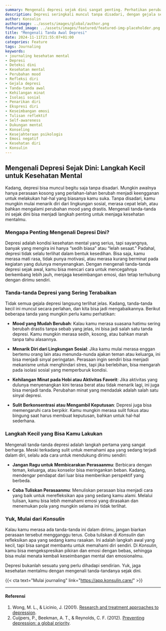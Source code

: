 ```yaml
---
summary: Mengenali depresi sejak dini sangat penting. Perhatikan perubahan mood, minat, atau ketertarikan sosial sebagai tanda awalnya. Coba refleksi di Konsulin.
description: Depresi seringkali muncul tanpa disadari, dengan gejala seperti perubahan mood yang tiba-tiba, menarik diri dari lingkungan sosial, atau hilangnya minat terhadap aktivitas favorit. Mengenali tanda-tanda ini sejak awal sangat penting untuk menjaga kesehatan mental. Langkah sederhana seperti menuliskan perasaan atau berbicara dengan orang terdekat bisa membantu memahami emosi yang dirasakan. Konsulin menyediakan ruang aman untuk mengekspresikan perasaan dan menemukan cara merefleksikan diri. Mulailah mengenali tanda depresi lebih awal agar kesehatan mental tetap terjaga dan seimbang.
author: Konsulin
authorimage: ../assets/images/global/author.png
featured_image: ../assets/images/featured/featured-img-placeholder.png
title: "Mengenali Tanda Awal Depresi"
date: 2024-11-11T21:55:07+01:00
categories: Feature
tags: Journaling
keywords:
- journaling kesehatan mental
- Depresi
- Deteksi dini
- Kesehatan mental
- Perubahan mood
- Refleksi diri
- Gejala depresi
- Tanda-tanda awal
- Kehilangan minat
- Isolasi sosial
- Penarikan diri
- Ekspresi diri
- Keseimbangan emosi
- Tulisan reflektif
- Self-awareness
- Dukungan mental
- Konseling
- Kesejahteraan psikologis
- Emosi negatif
- Kesehatan diri
- Konsulin
---
```


## Mengenali Depresi Sejak Dini: Langkah Kecil untuk Kesehatan Mental

Kadang, depresi bisa muncul begitu saja tanpa disadari. Mungkin awalnya hanya perasaan kosong yang perlahan-lahan berubah menjadi keengganan untuk melakukan hal-hal yang biasanya kamu suka. Tanpa disadari, kamu mungkin mulai menarik diri dari lingkungan sosial, merasa cepat lelah, atau bahkan mengalami perubahan mood yang drastis. Mengenali tanda-tanda ini sejak dini bisa menjadi langkah penting untuk menjaga kesehatan mentalmu.

### Mengapa Penting Mengenali Depresi Dini?

Depresi adalah kondisi kesehatan mental yang serius, tapi sayangnya, banyak yang mengira ini hanya “sedih biasa” atau “lelah sesaat.” Padahal, depresi tidak selalu terlihat dalam bentuk kesedihan. Bisa saja, kamu merasa mati rasa, tidak punya motivasi, atau merasa kurang berminat pada kegiatan yang dulunya menyenangkan. Dengan mengenali tanda-tanda depresi sejak awal, kamu bisa mencari cara untuk mencegahnya berkembang lebih jauh, menjaga keseimbangan emosi, dan tetap terhubung dengan dirimu sendiri.

### Tanda-tanda Depresi yang Sering Terabaikan

Tidak semua gejala depresi langsung terlihat jelas. Kadang, tanda-tanda kecil ini muncul secara perlahan, dan kita bisa jadi mengabaikannya. Berikut beberapa tanda yang mungkin perlu kamu perhatikan:

- **Mood yang Mudah Berubah**: Kalau kamu merasa suasana hatimu sering berubah drastis tanpa sebab yang jelas, ini bisa jadi salah satu tanda depresi. Kamu mungkin merasa sedih, kosong, atau bahkan marah tanpa tahu alasannya.
  
- **Menarik Diri dari Lingkungan Sosial**: Jika kamu mulai merasa enggan bertemu orang lain atau menunda-nunda ajakan teman atau keluarga, ini bisa menjadi sinyal peringatan. Perasaan ingin sendiri bisa menjadi mekanisme untuk menghindari stres, tapi jika berlebihan, bisa mengarah pada isolasi sosial yang memperburuk kondisi.

- **Kehilangan Minat pada Hobi atau Aktivitas Favorit**: Jika aktivitas yang dulunya menyenangkan kini terasa berat atau tidak menarik lagi, ini juga bisa menjadi tanda. Perubahan minat yang mendadak adalah salah satu sinyal depresi.

- **Sulit Berkonsentrasi atau Mengambil Keputusan**: Depresi juga bisa memengaruhi cara berpikir. Kamu mungkin merasa sulit fokus atau bingung saat harus membuat keputusan, bahkan untuk hal-hal sederhana.

### Langkah Kecil yang Bisa Kamu Lakukan

Mengenali tanda-tanda depresi adalah langkah pertama yang sangat berharga. Meski terkadang sulit untuk memahami apa yang sedang terjadi dalam diri, selalu ada cara untuk mendukung dirimu sendiri:

- **Jangan Ragu untuk Membicarakan Perasaanmu**: Berbicara dengan teman, keluarga, atau konselor bisa meringankan beban. Kadang, mendengar pendapat dari luar bisa memberikan perspektif yang berbeda.
  
- **Coba Tuliskan Perasaanmu**: Menuliskan perasaan bisa menjadi cara yang baik untuk merefleksikan apa yang sedang kamu alami. Melalui tulisan, kamu bisa lebih memahami emosi yang dirasakan dan menemukan pola yang mungkin selama ini tidak terlihat.

### Yuk, Mulai dari *Konsulin*

Kalau kamu merasa ada tanda-tanda ini dalam dirimu, jangan biarkan perasaan tersebut mengganggu terus. Coba tuliskan di *Konsulin* dan refleksikan apa yang sedang kamu rasakan. Ini adalah langkah awal yang kecil, tapi bisa sangat membantu untuk memahami diri sendiri. Di *Konsulin*, kamu bisa mengekspresikan pikiran dan emosi dengan bebas, sehingga bisa mulai menata kembali keseimbangan mental dan emosionalmu.

Depresi bukanlah sesuatu yang perlu dihadapi sendirian. Yuk, jaga kesehatan mentalmu dengan mengenali tanda-tandanya sejak dini.

{{< cta text="Mulai journaling" link="https://app.konsulin.care/" >}}

---

#### Referensi

1. Wong, M. L., & Licinio, J. (2001). [Research and treatment approaches to depression](https://www.nature.com/articles/35072566).
1. Cuijpers, P., Beekman, A. T., & Reynolds, C. F. (2012). [Preventing depression: a global priority](https://pmc.ncbi.nlm.nih.gov/articles/PMC3397158/).
